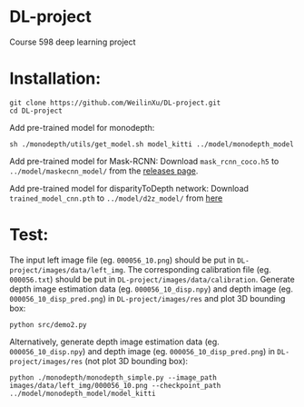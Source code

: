 # DL-project
Course 598 deep learning project

# Installation:
```
git clone https://github.com/WeilinXu/DL-project.git
cd DL-project
```
Add pre-trained model for monodepth:
```
sh ./monodepth/utils/get_model.sh model_kitti ../model/monodepth_model
```
Add pre-trained model for Mask-RCNN:
Download `mask_rcnn_coco.h5` to `../model/maskecnn_model/` from the [releases page](https://github.com/matterport/Mask_RCNN/releases).

Add pre-trained model for disparityToDepth network:
Download `trained_model_cnn.pth` to `../model/d2z_model/` from [here](https://drive.google.com/open?id=1Q96jg1m1AYChdF6OBT1pm3HMIE8kl_vI)

# Test:
The input left image file (eg. `000056_10.png`) should be put in `DL-project/images/data/left_img`.
The corresponding calibration file (eg. `000056.txt`) should be put in `DL-project/images/data/calibration`.
Generate depth image estimation data (eg. `000056_10_disp.npy`) and depth image (eg. `000056_10_disp_pred.png`) in `DL-project/images/res` and plot 3D bounding box:
```
python src/demo2.py
```
Alternatively, generate depth image estimation data (eg. `000056_10_disp.npy`) and depth image (eg. `000056_10_disp_pred.png`) in `DL-project/images/res` (not plot 3D bounding box):
```
python ./monodepth/monodepth_simple.py --image_path images/data/left_img/000056_10.png --checkpoint_path ../model/monodepth_model/model_kitti
```

